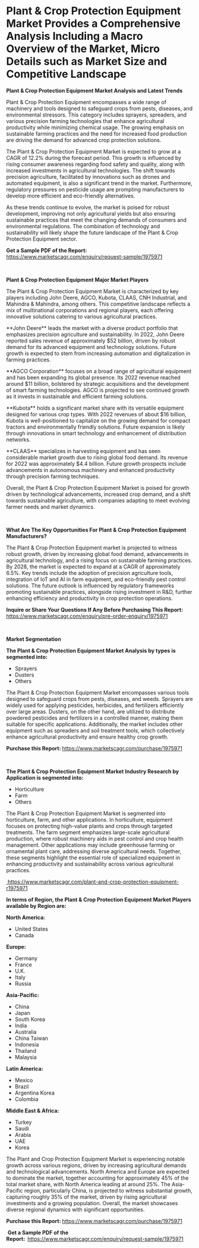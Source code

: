 <p><h1>Plant & Crop Protection Equipment Market Provides a Comprehensive Analysis Including a Macro Overview of the Market, Micro Details such as Market Size and Competitive Landscape</h1></p><p><strong>Plant & Crop Protection Equipment Market Analysis and Latest Trends</strong></p>
<p><p>Plant & Crop Protection Equipment encompasses a wide range of machinery and tools designed to safeguard crops from pests, diseases, and environmental stressors. This category includes sprayers, spreaders, and various precision farming technologies that enhance agricultural productivity while minimizing chemical usage. The growing emphasis on sustainable farming practices and the need for increased food production are driving the demand for advanced crop protection solutions.</p><p>The Plant & Crop Protection Equipment Market is expected to grow at a CAGR of 12.2% during the forecast period. This growth is influenced by rising consumer awareness regarding food safety and quality, along with increased investments in agricultural technologies. The shift towards precision agriculture, facilitated by innovations such as drones and automated equipment, is also a significant trend in the market. Furthermore, regulatory pressures on pesticide usage are prompting manufacturers to develop more efficient and eco-friendly alternatives.</p><p>As these trends continue to evolve, the market is poised for robust development, improving not only agricultural yields but also ensuring sustainable practices that meet the changing demands of consumers and environmental regulations. The combination of technology and sustainability will likely shape the future landscape of the Plant & Crop Protection Equipment sector.</p></p>
<p><strong>Get a Sample PDF of the Report:&nbsp;</strong> <a href="https://www.marketscagr.com/enquiry/request-sample/1975971?utm_campaign=3501&utm_medium=2&utm_source=Github&utm_content=ia&utm_term=12042025&utm_id=plant-crop-protection-equipment">https://www.marketscagr.com/enquiry/request-sample/1975971</a></p>
<p>&nbsp;</p>
<p><strong>Plant & Crop Protection Equipment Major Market Players</strong></p>
<p><p>The Plant & Crop Protection Equipment Market is characterized by key players including John Deere, AGCO, Kubota, CLAAS, CNH Industrial, and Mahindra & Mahindra, among others. This competitive landscape reflects a mix of multinational corporations and regional players, each offering innovative solutions catering to various agricultural practices.</p><p>**John Deere** leads the market with a diverse product portfolio that emphasizes precision agriculture and sustainability. In 2022, John Deere reported sales revenue of approximately $52 billion, driven by robust demand for its advanced equipment and technology solutions. Future growth is expected to stem from increasing automation and digitalization in farming practices.</p><p>**AGCO Corporation** focuses on a broad range of agricultural equipment and has been expanding its global presence. Its 2022 revenue reached around $11 billion, bolstered by strategic acquisitions and the development of smart farming technologies. AGCO is projected to see continued growth as it invests in sustainable and efficient farming solutions.</p><p>**Kubota** holds a significant market share with its versatile equipment designed for various crop types. With 2022 revenues of about $16 billion, Kubota is well-positioned to capitalize on the growing demand for compact tractors and environmentally friendly solutions. Future expansion is likely through innovations in smart technology and enhancement of distribution networks.</p><p>**CLAAS** specializes in harvesting equipment and has seen considerable market growth due to rising global food demand. Its revenue for 2022 was approximately $4.4 billion. Future growth prospects include advancements in autonomous machinery and enhanced productivity through precision farming techniques.</p><p>Overall, the Plant & Crop Protection Equipment Market is poised for growth driven by technological advancements, increased crop demand, and a shift towards sustainable agriculture, with companies adapting to meet evolving farmer needs and market dynamics.</p></p>
<p>&nbsp;</p>
<p><strong>What Are The Key Opportunities For Plant & Crop Protection Equipment Manufacturers?</strong></p>
<p><p>The Plant & Crop Protection Equipment market is projected to witness robust growth, driven by increasing global food demand, advancements in agricultural technology, and a rising focus on sustainable farming practices. By 2028, the market is expected to expand at a CAGR of approximately 6.5%. Key trends include the adoption of precision agriculture tools, integration of IoT and AI in farm equipment, and eco-friendly pest control solutions. The future outlook is influenced by regulatory frameworks promoting sustainable practices, alongside rising investment in R&D, further enhancing efficiency and productivity in crop protection operations.</p></p>
<p><strong>Inquire or Share Your Questions If Any Before Purchasing This Report:</strong> <a href="https://www.marketscagr.com/enquiry/pre-order-enquiry/1975971?utm_campaign=3501&utm_medium=2&utm_source=Github&utm_content=ia&utm_term=12042025&utm_id=plant-crop-protection-equipment">https://www.marketscagr.com/enquiry/pre-order-enquiry/1975971</a></p>
<p>&nbsp;</p>
<p><strong>Market Segmentation</strong></p>
<p><strong>The Plant & Crop Protection Equipment Market Analysis by types is segmented into:</strong></p>
<p><ul><li>Sprayers</li><li>Dusters</li><li>Others</li></ul></p>
<p><p>The Plant & Crop Protection Equipment Market encompasses various tools designed to safeguard crops from pests, diseases, and weeds. Sprayers are widely used for applying pesticides, herbicides, and fertilizers efficiently over large areas. Dusters, on the other hand, are utilized to distribute powdered pesticides and fertilizers in a controlled manner, making them suitable for specific applications. Additionally, the market includes other equipment such as spreaders and soil treatment tools, which collectively enhance agricultural productivity and ensure healthy crop growth.</p></p>
<p><strong>Purchase this Report:&nbsp;</strong><a href="https://www.marketscagr.com/purchase/1975971?utm_campaign=3501&utm_medium=2&utm_source=Github&utm_content=ia&utm_term=12042025&utm_id=plant-crop-protection-equipment">https://www.marketscagr.com/purchase/1975971</a></p>
<p>&nbsp;</p>
<p><strong>The Plant & Crop Protection Equipment Market Industry Research by Application is segmented into:</strong></p>
<p><ul><li>Horticulture</li><li>Farm</li><li>Others</li></ul></p>
<p><p>The Plant & Crop Protection Equipment Market is segmented into horticulture, farm, and other applications. In horticulture, equipment focuses on protecting high-value plants and crops through targeted treatments. The farm segment emphasizes large-scale agricultural production, where robust machinery aids in pest control and crop health management. Other applications may include greenhouse farming or ornamental plant care, addressing diverse agricultural needs. Together, these segments highlight the essential role of specialized equipment in enhancing productivity and sustainability across various agricultural practices.</p></p>
<p><a href="https://www.marketscagr.com/plant-and-crop-protection-equipment-r1975971?utm_campaign=3501&utm_medium=2&utm_source=Github&utm_content=ia&utm_term=12042025&utm_id=plant-crop-protection-equipment">&nbsp;https://www.marketscagr.com/plant-and-crop-protection-equipment-r1975971</a></p>
<p><strong>In terms of Region, the Plant & Crop Protection Equipment Market Players available by Region are:</strong></p>
<p>
    <p> <strong> North America: </strong>
        <ul>
            <li>United States</li>
            <li>Canada</li>
        </ul>
        </p> 
    <p> <strong> Europe: </strong>
        <ul>
            <li>Germany</li>
            <li>France</li>
            <li>U.K.</li>
            <li>Italy</li>
            <li>Russia</li>
        </ul>
        </p> 
    <p> <strong> Asia-Pacific: </strong>
        <ul>
            <li>China</li>
            <li>Japan</li>
            <li>South Korea</li>
            <li>India</li>
            <li>Australia</li>
            <li>China Taiwan</li>
            <li>Indonesia</li>
            <li>Thailand</li>
            <li>Malaysia</li>
        </ul>
        </p> 
    <p> <strong> Latin America: </strong>
        <ul>
            <li>Mexico</li>
            <li>Brazil</li>
            <li>Argentina Korea</li>
            <li>Colombia</li>
        </ul>
        </p> 
    <p> <strong> Middle East & Africa: </strong>
        <ul>
            <li>Turkey</li>
            <li>Saudi</li>
            <li>Arabia</li>
            <li>UAE</li>
            <li>Korea</li>
        </ul>
    </p>
    </p>
<p><p>The Plant and Crop Protection Equipment Market is experiencing notable growth across various regions, driven by increasing agricultural demands and technological advancements. North America and Europe are expected to dominate the market, together accounting for approximately 45% of the total market share, with North America leading at around 25%. The Asia-Pacific region, particularly China, is projected to witness substantial growth, capturing roughly 35% of the market, driven by rising agricultural investments and a growing population. Overall, the market showcases diverse regional dynamics with significant opportunities.</p></p>
<p><strong>Purchase this Report: </strong><a href="https://www.marketscagr.com/purchase/1975971?utm_campaign=3501&utm_medium=2&utm_source=Github&utm_content=ia&utm_term=12042025&utm_id=plant-crop-protection-equipment">https://www.marketscagr.com/purchase/1975971</a></p>
<p>&nbsp;<strong>Get a Sample PDF of the Report:&nbsp;&nbsp;</strong><a href="https://www.marketscagr.com/enquiry/request-sample/1975971?utm_campaign=3501&utm_medium=2&utm_source=Github&utm_content=ia&utm_term=12042025&utm_id=plant-crop-protection-equipment">https://www.marketscagr.com/enquiry/request-sample/1975971</a></p>
<p><strong></strong></p>
<p><p></p><p></p><p></p></p>